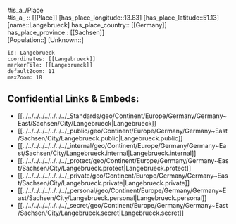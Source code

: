 ﻿---
location: [51.13,13.83] 
mapzoom: [7,12] 
mapmarker: city 
type: City
tags:
- geo/City


SpocWebEntityId: 31814
isDeleted: false
confidential: public

---
#is_a_/Place  
#is_a_ :: [[Place]] 
[has_place_longitude::13.83] 
[has_place_latitude::51.13] 
[name::Langebrueck] 
has_place_country:: [[Germany]]  
has_place_province:: [[Sachsen]]  
[Population::] 
[Unknown::] 


```leaflet
id: Langebrueck
coordinates: [[Langebrueck]] 
markerFile: [[Langebrueck]] 
defaultZoom: 11 
maxZoom: 18
```


## Confidential Links & Embeds: 
- [[../../../../../../../../_Standards/geo/Continent/Europe/Germany/Germany~East/Sachsen/City/Langebrueck|Langebrueck]] 
- [[../../../../../../../../_public/geo/Continent/Europe/Germany/Germany~East/Sachsen/City/Langebrueck.public|Langebrueck.public]] 
- [[../../../../../../../../_internal/geo/Continent/Europe/Germany/Germany~East/Sachsen/City/Langebrueck.internal|Langebrueck.internal]] 
- [[../../../../../../../../_protect/geo/Continent/Europe/Germany/Germany~East/Sachsen/City/Langebrueck.protect|Langebrueck.protect]] 
- [[../../../../../../../../_private/geo/Continent/Europe/Germany/Germany~East/Sachsen/City/Langebrueck.private|Langebrueck.private]] 
- [[../../../../../../../../_personal/geo/Continent/Europe/Germany/Germany~East/Sachsen/City/Langebrueck.personal|Langebrueck.personal]] 
- [[../../../../../../../../_secret/geo/Continent/Europe/Germany/Germany~East/Sachsen/City/Langebrueck.secret|Langebrueck.secret]] 
